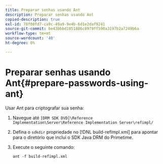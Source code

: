 ```yaml
---
title: Preparar senhas usando Ant
description: Preparar senhas usando Ant
copied-description: true
exl-id: 78f00fd7-ca9c-49a9-9e4b-6d1e2daf9241
source-git-commit: be43bbbd1051886c8979ff590a3197b2a7249b6a
workflow-type: tm+mt
source-wordcount: '40'
ht-degree: 0%

---
```


# Preparar senhas usando Ant{#prepare-passwords-using-ant}

Usar Ant para criptografar sua senha:

1. Navegue até `[DRM SDK DVD]\Reference Implementation\Server\Reference Implementation Server\refimpl/`
1. Defina o `sdkdir` propriedade no [!DNL build-refimpl.xml] para apontar para o diretório que inclui o SDK Java DRM do Primetime.
1. Execute o seguinte comando:

   ```
   ant -f build-refimpl.xml
   ```
